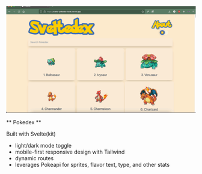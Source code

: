 <img src='static/pokedex.gif' alt='project gif'>

** Pokedex **

Built with Svelte(kit)
- light/dark mode toggle
- mobile-first responsive design with Tailwind
- dynamic routes
- leverages Pokeapi for sprites, flavor text, type, and other stats